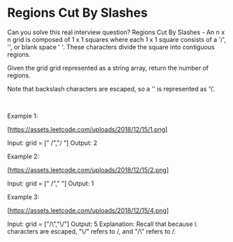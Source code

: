 # Regions Cut By Slashes

Can you solve this real interview question? Regions Cut By Slashes - An n x n grid is composed of 1 x 1 squares where each 1 x 1 square consists of a '/', '\', or blank space ' '. These characters divide the square into contiguous regions.

Given the grid grid represented as a string array, return the number of regions.

Note that backslash characters are escaped, so a '\' is represented as '\\'.

 

Example 1:

[https://assets.leetcode.com/uploads/2018/12/15/1.png]


Input: grid = [" /","/ "]
Output: 2


Example 2:

[https://assets.leetcode.com/uploads/2018/12/15/2.png]


Input: grid = [" /","  "]
Output: 1


Example 3:

[https://assets.leetcode.com/uploads/2018/12/15/4.png]


Input: grid = ["/\\","\\/"]
Output: 5
Explanation: Recall that because \ characters are escaped, "\\/" refers to \/, and "/\\" refers to /\.
